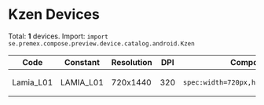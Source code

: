 # Kzen Devices

Total: **1** devices. Import: `import se.premex.compose.preview.device.catalog.android.Kzen`

| Code | Constant | Resolution | DPI | Compose Spec | Preview Usage |
|------|----------|------------|-----|-------------|---------------|
| Lamia_L01 | LAMIA_L01 | 720x1440 | 320 | `spec:width=720px,height=1440px,dpi=320` | `@Preview(device = Kzen.LAMIA_L01)` |

<!-- Generated automatically. Do not edit manually. -->
